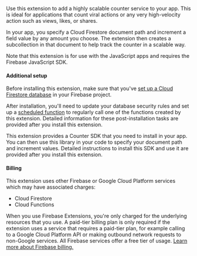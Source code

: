 Use this extension to add a highly scalable counter service to your app. This is ideal for applications that count viral actions or any very high-velocity action such as views, likes, or shares.

In your app, you specify a Cloud Firestore document path and increment a field value by any amount you choose. The extension then creates a subcollection in that document to help track the counter in a scalable way.

Note that this extension is for use with the JavaScript apps and requires the Firebase JavaScript SDK.

#### Additional setup

Before installing this extension, make sure that you've [set up a Cloud Firestore database](https://firebase.google.com/docs/firestore/quickstart) in your Firebase project.

After installation, you'll need to update your database security rules and set up a [scheduled function](https://firebase.google.com/docs/functions/schedule-functions) to regularly call one of the functions created by this extension. Detailed information for these post-installation tasks are provided after you install this extension.

This extension provides a Counter SDK that you need to install in your app. You can then use this library in your code to specify your document path and increment values. Detailed instructions to install this SDK and use it are provided after you install this extension.

#### Billing

This extension uses other Firebase or Google Cloud Platform services which may have associated charges:

- Cloud Firestore
- Cloud Functions

When you use Firebase Extensions, you're only charged for the underlying resources that you use. A paid-tier billing plan is only required if the extension uses a service that requires a paid-tier plan, for example calling to a Google Cloud Platform API or making outbound network requests to non-Google services. All Firebase services offer a free tier of usage. [Learn more about Firebase billing.](https://firebase.google.com/pricing)

